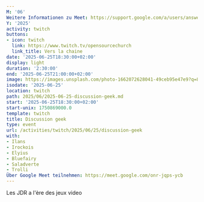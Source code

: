 ```yaml
---
M: '06'
Weitere Informationen zu Meet: https://support.google.com/a/users/answer/9282720
Y: '2025'
activity: twitch
buttons:
- icon: twitch
  link: https://www.twitch.tv/opensourcechurch
  link_title: Vers la chaine
date: '2025-06-25T18:30:00+02:00'
display: light
duration: '2:30:00'
end: '2025-06-25T21:00:00+02:00'
image: https://images.unsplash.com/photo-1662072628041-49ceb95e47e9?q=80&amp;w=3540&amp;auto=format&amp;fit=crop&amp;ixlib=rb-4.0.3&amp;ixid=M3wxMjA3fDB8MHxwaG90by1wYWdlfHx8fGVufDB8fHx8fA%3D%3D
isodate: '2025-06-25'
location: twitch
path: 2025/06/2025-06-25-discussion-geek.md
start: '2025-06-25T18:30:00+02:00'
start-unix: 1750869000.0
template: twitch
title: Discussion geek
type: event
url: /activities/twitch/2025/06/25/discussion-geek
with:
- Ilans
- Irockois
- Elyius
- Bluefairy
- Saladverte
- Trolli
Über Google Meet teilnehmen: https://meet.google.com/onr-jqps-ycb
---
```

Les JDR a l'ère des jeux video